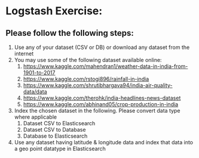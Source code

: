 # Logstash Exercise:

## Please follow the following steps:

1. Use any of your dataset (CSV or DB) or download any dataset from the internet
1. You may use some of the following dataset available online:
    1. https://www.kaggle.com/mahendran1/weather-data-in-india-from-1901-to-2017
    1. https://www.kaggle.com/rstogi896/rainfall-in-india
    1. https://www.kaggle.com/shrutibhargava94/india-air-quality-data/data
    1. https://www.kaggle.com/therohk/india-headlines-news-dataset
    1. https://www.kaggle.com/abhinand05/crop-production-in-india
1. Index the chosen dataset in the following. Please convert data type where applicable
    1. Dataset CSV to Elasticsearch
    1. Dataset CSV to Database
    1. Database to Elasticsearch
1. Use any dataset having latitude & longitude data and index that data into a geo point datatype in Elasticsearch
